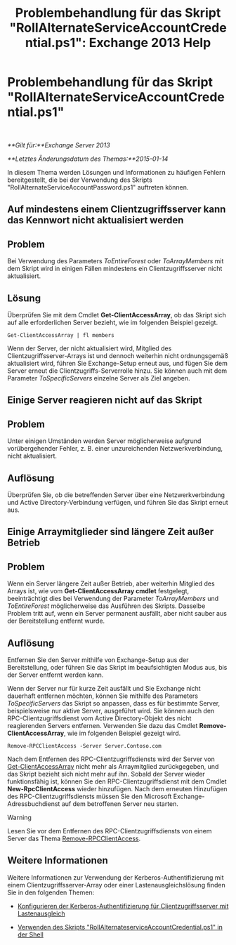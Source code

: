 ﻿---
title: 'Problembehandlung für das Skript "RollAlternateServiceAccountCredential.ps1": Exchange 2013 Help'
TOCTitle: Problembehandlung für das Skript "RollAlternateServiceAccountCredential.ps1"
ms:assetid: 2bbf36d3-eb89-4f92-a8de-259a7cb64d62
ms:mtpsurl: https://technet.microsoft.com/de-de/library/Ff808310(v=EXCHG.150)
ms:contentKeyID: 63915381
ms.date: 05/22/2018
mtps_version: v=EXCHG.150
ms.translationtype: MT
---

# Problembehandlung für das Skript \"RollAlternateServiceAccountCredential.ps1\"

 

_**Gilt für:**Exchange Server 2013_

_**Letztes Änderungsdatum des Themas:**2015-01-14_

In diesem Thema werden Lösungen und Informationen zu häufigen Fehlern bereitgestellt, die bei der Verwendung des Skripts "RollAlternateServiceAccountPassword.ps1" auftreten können.

## Auf mindestens einem Clientzugriffsserver kann das Kennwort nicht aktualisiert werden

## Problem

Bei Verwendung des Parameters *ToEntireForest* oder *ToArrayMembers* mit dem Skript wird in einigen Fällen mindestens ein Clientzugriffsserver nicht aktualisiert.

## Lösung

Überprüfen Sie mit dem Cmdlet **Get-ClientAccessArray**, ob das Skript sich auf alle erforderlichen Server bezieht, wie im folgenden Beispiel gezeigt.

    Get-ClientAccessArray | fl members

Wenn der Server, der nicht aktualisiert wird, Mitglied des Clientzugriffsserver-Arrays ist und dennoch weiterhin nicht ordnungsgemäß aktualisiert wird, führen Sie Exchange-Setup erneut aus, und fügen Sie dem Server erneut die Clientzugriffs-Serverrolle hinzu. Sie können auch mit dem Parameter *ToSpecificServers* einzelne Server als Ziel angeben.

## Einige Server reagieren nicht auf das Skript

## Problem

Unter einigen Umständen werden Server möglicherweise aufgrund vorübergehender Fehler, z. B. einer unzureichenden Netzwerkverbindung, nicht aktualisiert.

## Auflösung

Überprüfen Sie, ob die betreffenden Server über eine Netzwerkverbindung und Active Directory-Verbindung verfügen, und führen Sie das Skript erneut aus.

## Einige Arraymitglieder sind längere Zeit außer Betrieb

## Problem

Wenn ein Server längere Zeit außer Betrieb, aber weiterhin Mitglied des Arrays ist, wie vom **Get-ClientAccessArray cmdlet** festgelegt, beeinträchtigt dies bei Verwendung der Parameter *ToArrayMembers* und *ToEntireForest* möglicherweise das Ausführen des Skripts. Dasselbe Problem tritt auf, wenn ein Server permanent ausfällt, aber nicht sauber aus der Bereitstellung entfernt wurde.

## Auflösung

Entfernen Sie den Server mithilfe von Exchange-Setup aus der Bereitstellung, oder führen Sie das Skript im beaufsichtigten Modus aus, bis der Server entfernt werden kann.

Wenn der Server nur für kurze Zeit ausfällt und Sie Exchange nicht dauerhaft entfernen möchten, können Sie mithilfe des Parameters *ToSpecificServers* das Skript so anpassen, dass es für bestimmte Server, beispielsweise nur aktive Server, ausgeführt wird. Sie können auch den RPC-Clientzugriffsdienst vom Active Directory-Objekt des nicht reagierenden Servers entfernen. Verwenden Sie dazu das Cmdlet **Remove-ClientAccessArray**, wie im folgenden Beispiel gezeigt wird.

    Remove-RPCClientAccess -Server Server.Contoso.com

Nach dem Entfernen des RPC-Clientzugriffsdiensts wird der Server von [Get-ClientAccessArray](https://technet.microsoft.com/de-de/library/dd297976\(v=exchg.150\)) nicht mehr als Arraymitglied zurückgegeben, und das Skript bezieht sich nicht mehr auf ihn. Sobald der Server wieder funktionsfähig ist, können Sie den RPC-Clientzugriffsdienst mit dem Cmdlet **New-RpcClientAccess** wieder hinzufügen. Nach dem erneuten Hinzufügen des RPC-Clientzugriffsdiensts müssen Sie den Microsoft Exchange-Adressbuchdienst auf dem betroffenen Server neu starten.


> [!WARNING]
> Lesen Sie vor dem Entfernen des RPC-Clientzugriffsdiensts von einem Server das Thema <A href="https://technet.microsoft.com/de-de/library/dd298151(v=exchg.150)">Remove-RPCClientAccess</A>.



## Weitere Informationen

Weitere Informationen zur Verwendung der Kerberos-Authentifizierung mit einem Clientzugriffsserver-Array oder einer Lastenausgleichslösung finden Sie in den folgenden Themen:

  - [Konfigurieren der Kerberos-Authentifizierung für Clientzugriffsserver mit Lastenausgleich](configuring-kerberos-authentication-for-load-balanced-client-access-servers-exchange-2013-help.md)

  - [Verwenden des Skripts "RollAlternateserviceAccountCredential.ps1" in der Shell](using-the-rollalternateserviceaccountcredential-ps1-script-in-the-shell-exchange-2013-help.md)


